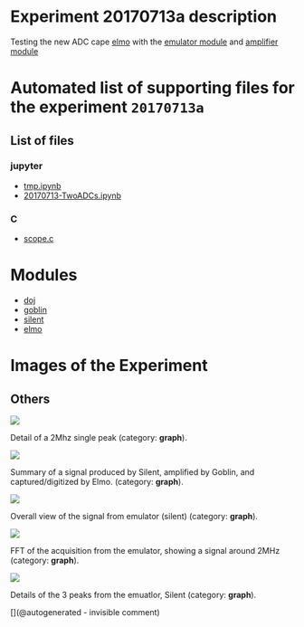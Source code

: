 # Experiment 20170713a description

Testing the new ADC cape [elmo](/elmo/) with the [emulator module](/silent) and [amplifier module](/goblin/)




# Automated list of supporting files for the __experiment `20170713a`__

## List of files

### jupyter

* [tmp.ipynb](/tmp.ipynb)
* [20170713-TwoADCs.ipynb](/elmo/data/20170713-TwoADCs.ipynb)


### C

* [scope.c](/elmo/data/scope.c)





# Modules

* [doj](/doj/)
* [goblin](/goblin/)
* [silent](/silent/)
* [elmo](/elmo/)




# Images of the Experiment

## Others

![](/elmo/data/20170713a/detail.png)

Detail of a 2Mhz single peak (category: __graph__).

![](/elmo/data/20170713a/summary.png)

Summary of a signal produced by Silent, amplified by Goblin, and captured/digitized by Elmo. (category: __graph__).

![](/elmo/data/20170713a/eachADC.png)

Overall view of the signal from emulator (silent) (category: __graph__).

![](/elmo/data/20170713a/fft.png)

FFT of the acquisition from the emulator, showing a signal around 2MHz (category: __graph__).

![](/elmo/data/20170713a/signals.png)

Details of the 3 peaks from the emuatlor, Silent (category: __graph__).










[](@autogenerated - invisible comment)